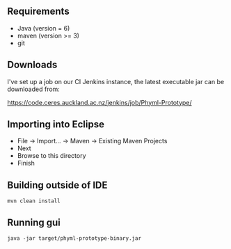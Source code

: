 Requirements
---------------------

 * Java (version = 6)
 * maven (version >= 3)
 * git

Downloads
----------------

I've set up a job on our CI Jenkins instance, the latest executable jar can be downloaded from:

https://code.ceres.auckland.ac.nz/jenkins/job/Phyml-Prototype/


Importing into Eclipse
-------------------------------

 * File -> Import... -> Maven -> Existing Maven Projects
 * Next
 * Browse to this directory
 * Finish


Building outside of IDE
---------------------------------

    mvn clean install


Running gui
-----------

    java -jar target/phyml-prototype-binary.jar

